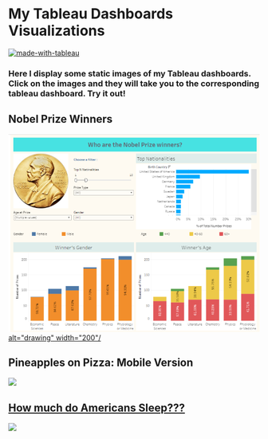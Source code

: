 # My Tableau Dashboards Visualizations
[![made-with-tableau](https://img.shields.io/badge/Made%20with-Tableau-lightblue.svg)](https://www.tableau.com/)


### Here I display some static images of my Tableau dashboards.  Click on the images and they will take you to the corresponding tableau dashboard. Try it out! ###

## Nobel Prize Winners
[![](/images/Nobel-prize-winners.png) alt="drawing" width="200"/](https://public.tableau.com/app/profile/kate1758/viz/Nobel_prizes/WhoareNobelPrizewinners)

## Pineapples on Pizza: Mobile Version
<a href="https://public.tableau.com/profile/teyang.lau#!/vizhome/PizzaonPineapples/Dashboard2"><img src='images/pineapples.jpg' height = 700>

## How much do Americans Sleep???
[![](/images/Americans_Sleep.png)](https://public.tableau.com/profile/teyang.lau#!/vizhome/HowMuchDoAmericansSleep_15896996918370/Dashboard1?publish=yes)
